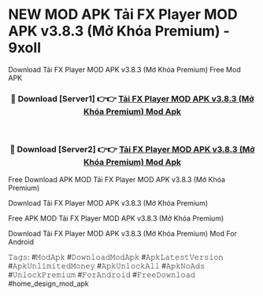# NEW MOD APK Tải FX Player MOD APK v3.8.3 (Mở Khóa Premium) - 9xoll
Download Tải FX Player MOD APK v3.8.3 (Mở Khóa Premium) Free Mod APK

<div align="center">
<h3>🔴 Download [Server1] 👉👉 <a href="https://apk-comot.site?title=Tải_FX_Player_MOD_APK_v3.8.3_(Mở_Khóa_Premium)">Tải FX Player MOD APK v3.8.3 (Mở Khóa Premium) Mod Apk</a></h3><br>

<h3>🔴 Download [Server2] 👉👉 <a href="https://apk-comot.site?title=Tải_FX_Player_MOD_APK_v3.8.3_(Mở_Khóa_Premium)">Tải FX Player MOD APK v3.8.3 (Mở Khóa Premium) Mod Apk</a></h3>
</div>


Free Download APK MOD Tải FX Player MOD APK v3.8.3 (Mở Khóa Premium)

Download Tải FX Player MOD APK v3.8.3 (Mở Khóa Premium) 

Free APK MOD Tải FX Player MOD APK v3.8.3 (Mở Khóa Premium) 

Download Tải FX Player MOD APK v3.8.3 (Mở Khóa Premium) Mod For Android

𝚃𝚊𝚐𝚜: #𝙼𝚘𝚍𝙰𝚙𝚔 #𝙳𝚘𝚠𝚗𝚕𝚘𝚊𝚍𝙼𝚘𝚍𝙰𝚙𝚔 #𝙰𝚙𝚔𝙻𝚊𝚝𝚎𝚜𝚝𝚅𝚎𝚛𝚜𝚒𝚘𝚗 #𝙰𝚙𝚔𝚄𝚗𝚕𝚒𝚖𝚒𝚝𝚎𝚍𝙼𝚘𝚗𝚎𝚢 #𝙰𝚙𝚔𝚄𝚗𝚕𝚘𝚌𝚔𝙰𝚕𝚕 #𝙰𝚙𝚔𝙽𝚘𝙰𝚍𝚜 #𝚄𝚗𝚕𝚘𝚌𝚔𝙿𝚛𝚎𝚖𝚒𝚞𝚖 #𝙵𝚘𝚛𝙰𝚗𝚍𝚛𝚘𝚒𝚍 #𝙵𝚛𝚎𝚎𝙳𝚘𝚠𝚗𝚕𝚘𝚊𝚍 #home_design_mod_apk